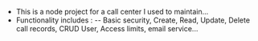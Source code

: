 - This is a node project for a call center I used to maintain...
- Functionality includes : 
	-- Basic security, Create, Read, Update, Delete call records, CRUD User, Access limits,
	email service...
